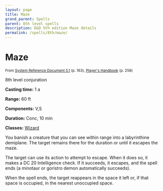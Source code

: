 ```yaml
---
layout: page
title: Maze
grand_parent: Spells
parent: 8th level spells 
description: D&D 5th edition Maze details
permalink: /spells/8th/maze/
---
```


# Maze

<small>From <a target="_blank" href="https://media.wizards.com/2016/downloads/DND/SRD-OGL_V5.1.pdf">System Reference Document 5.1</a> (p. 163), <a target="_blank" href="https://dnd.wizards.com/products/tabletop-games/rpg-products/rpg_playershandbook">Player's Handbook</a> (p. 258)</small>


8th level conjuration

**Casting time:** 1 a

**Range:** 60 ft

**Components:** V,S 

**Duration:** Conc, 10 min

**Classes:** [Wizard](/classes/wizard/)

You banish a creature that you can see within range into a labyrinthine demiplane. The target remains there for the duration or until it escapes the maze.

   The target can use its action to attempt to escape. When it does so, it makes a DC 20 Intelligence check. If it succeeds, it escapes, and the spell ends (a minotaur or goristro demon automatically succeeds).

   When the spell ends, the target reappears in the space it left or, if that space is occupied, in the nearest unoccupied space.